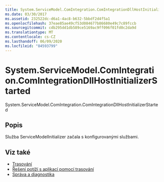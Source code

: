```yaml
---
title: System.ServiceModel.ComIntegration.ComIntegrationDllHostInitializerStarted
ms.date: 03/30/2017
ms.assetid: 232522dc-d6a1-4ac8-b632-5bbdf2d4f5a1
ms.openlocfilehash: 37eae85ae49cf53d084677b86680e49c7c89fccb
ms.sourcegitcommit: cdb295dd1db589ce5169ac9ff096f01fd0c2da9d
ms.translationtype: MT
ms.contentlocale: cs-CZ
ms.lasthandoff: 06/09/2020
ms.locfileid: "84593799"
---
```

# <a name="systemservicemodelcomintegrationcomintegrationdllhostinitializerstarted"></a>System.ServiceModel.ComIntegration.ComIntegrationDllHostInitializerStarted
System.ServiceModel.ComIntegration.ComIntegrationDllHostInitializerStarted  
  
## <a name="description"></a>Popis  
 Služba ServiceModelInitializer začala s konfigurovanými službami.  
  
## <a name="see-also"></a>Viz také

- [Trasování](index.md)
- [Řešení potíží s aplikací pomocí trasování](using-tracing-to-troubleshoot-your-application.md)
- [Správa a diagnostika](../index.md)
